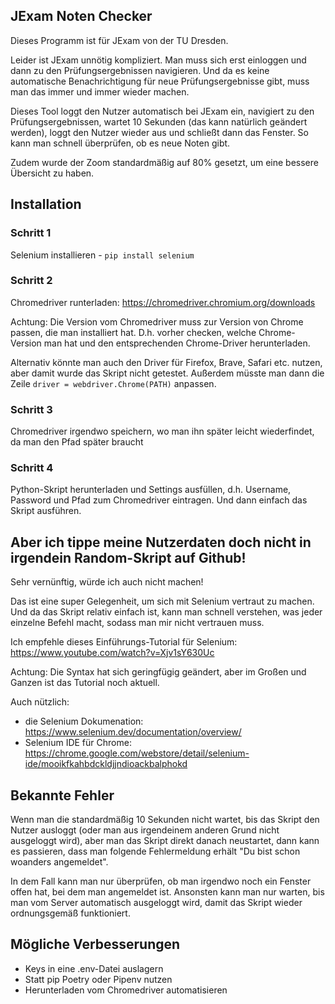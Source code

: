 ## JExam Noten Checker
Dieses Programm ist für JExam von der TU Dresden.

Leider ist JExam unnötig kompliziert. Man muss sich erst einloggen und dann zu den Prüfungsergebnissen navigieren. 
Und da es keine automatische Benachrichtigung für neue Prüfungsergebnisse gibt, muss man das immer und immer wieder machen.

Dieses Tool loggt den Nutzer automatisch bei JExam ein, navigiert zu den Prüfungsergebnissen, wartet 10 Sekunden (das kann natürlich geändert werden), loggt den Nutzer wieder aus und schließt dann das Fenster.
So kann man schnell überprüfen, ob es neue Noten gibt. 

Zudem wurde der Zoom standardmäßig auf 80% gesetzt, um eine bessere Übersicht zu haben. 


## Installation
### Schritt 1
Selenium installieren - `pip install selenium`

### Schritt 2
Chromedriver runterladen: https://chromedriver.chromium.org/downloads

Achtung: 
Die Version vom Chromedriver muss zur Version von Chrome passen, die man installiert hat. 
D.h. vorher checken, welche Chrome-Version man hat und den entsprechenden Chrome-Driver herunterladen. 

Alternativ könnte man auch den Driver für Firefox, Brave, Safari etc. nutzen, aber damit wurde das Skript nicht getestet. 
Außerdem müsste man dann die Zeile `driver = webdriver.Chrome(PATH)` anpassen. 

### Schritt 3
Chromedriver irgendwo speichern, wo man ihn später leicht wiederfindet, da man den Pfad später braucht

### Schritt 4
Python-Skript herunterladen und Settings ausfüllen, d.h. Username, Password und Pfad zum Chromedriver eintragen. 
Und dann einfach das Skript ausführen.

## Aber ich tippe meine Nutzerdaten doch nicht in irgendein Random-Skript auf Github!
Sehr vernünftig, würde ich auch nicht machen!

Das ist eine super Gelegenheit, um sich mit Selenium vertraut zu machen. 
Und da das Skript relativ einfach ist, kann man schnell verstehen, was jeder einzelne Befehl macht, sodass man mir nicht vertrauen muss. 

Ich empfehle dieses Einführungs-Tutorial für Selenium: https://www.youtube.com/watch?v=Xjv1sY630Uc

Achtung: Die Syntax hat sich geringfügig geändert, aber im Großen und Ganzen ist das Tutorial noch aktuell. 

Auch nützlich:
- die Selenium Dokumenation: https://www.selenium.dev/documentation/overview/
- Selenium IDE für Chrome: https://chrome.google.com/webstore/detail/selenium-ide/mooikfkahbdckldjjndioackbalphokd

## Bekannte Fehler
Wenn man die standardmäßig 10 Sekunden nicht wartet, bis das Skript den Nutzer ausloggt (oder man aus irgendeinem anderen Grund nicht ausgeloggt wird), aber man das Skript direkt danach neustartet, dann kann es passieren, dass man folgende Fehlermeldung erhält "Du bist schon woanders angemeldet".

In dem Fall kann man nur überprüfen, ob man irgendwo noch ein Fenster offen hat, bei dem man angemeldet ist. 
Ansonsten kann man nur warten, bis man vom Server automatisch ausgeloggt wird, damit das Skript wieder ordnungsgemäß funktioniert. 

## Mögliche Verbesserungen
- Keys in eine .env-Datei auslagern
- Statt pip Poetry oder Pipenv nutzen
- Herunterladen vom Chromedriver automatisieren